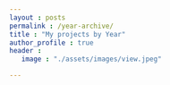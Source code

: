 ```yaml
---
layout : posts
permalink : /year-archive/
title : "My projects by Year"
author_profile : true
header :
   image : "./assets/images/view.jpeg"

---
```


 